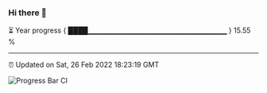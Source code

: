 ### Hi there 👋

⏳ Year progress { ████▁▁▁▁▁▁▁▁▁▁▁▁▁▁▁▁▁▁▁▁▁▁▁▁▁▁ } 15.55 %

---

⏰ Updated on Sat, 26 Feb 2022 18:23:19 GMT

![Progress Bar CI](https://github.com/ZhaoGui/ZhaoGui/workflows/Progress%20Bar%20CI/badge.svg)
